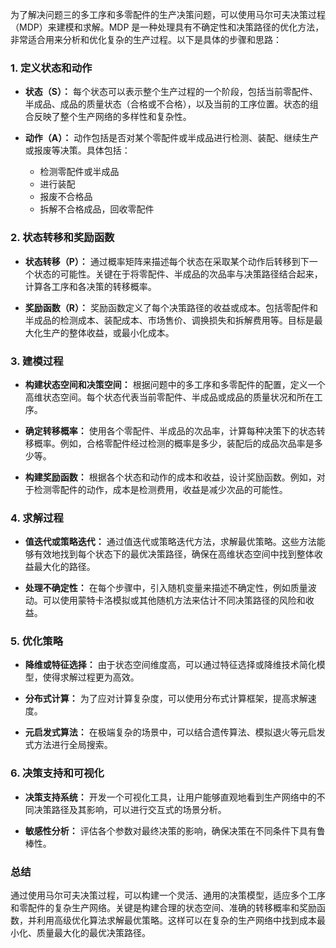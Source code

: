 <!--
 * @Author: Ashington ashington258@proton.me
 * @Date: 2024-09-08 01:42:51
 * @LastEditors: Ashington ashington258@proton.me
 * @LastEditTime: 2024-09-08 01:42:57
 * @FilePath: \mathematical_modelling\5-MDP决策\MDP决策流程.md
 * @Description: 请填写简介
 * 联系方式:921488837@qq.com
 * Copyright (c) 2024 by ${git_name_email}, All Rights Reserved. 
-->
为了解决问题三的多工序和多零配件的生产决策问题，可以使用马尔可夫决策过程（MDP）来建模和求解。MDP 是一种处理具有不确定性和决策路径的优化方法，非常适合用来分析和优化复杂的生产过程。以下是具体的步骤和思路：

### 1. **定义状态和动作**

- **状态（S）：** 每个状态可以表示整个生产过程的一个阶段，包括当前零配件、半成品、成品的质量状态（合格或不合格），以及当前的工序位置。状态的组合反映了整个生产网络的多样性和复杂性。
  
- **动作（A）：** 动作包括是否对某个零配件或半成品进行检测、装配、继续生产或报废等决策。具体包括：
  - 检测零配件或半成品
  - 进行装配
  - 报废不合格品
  - 拆解不合格成品，回收零配件

### 2. **状态转移和奖励函数**

- **状态转移（P）：** 通过概率矩阵来描述每个状态在采取某个动作后转移到下一个状态的可能性。关键在于将零配件、半成品的次品率与决策路径结合起来，计算各工序和各决策的转移概率。
  
- **奖励函数（R）：** 奖励函数定义了每个决策路径的收益或成本。包括零配件和半成品的检测成本、装配成本、市场售价、调换损失和拆解费用等。目标是最大化生产的整体收益，或最小化成本。

### 3. **建模过程**

- **构建状态空间和决策空间：** 根据问题中的多工序和多零配件的配置，定义一个高维状态空间。每个状态代表当前零配件、半成品或成品的质量状况和所在工序。
  
- **确定转移概率：** 使用各个零配件、半成品的次品率，计算每种决策下的状态转移概率。例如，合格零配件经过检测的概率是多少，装配后的成品次品率是多少等。

- **构建奖励函数：** 根据各个状态和动作的成本和收益，设计奖励函数。例如，对于检测零配件的动作，成本是检测费用，收益是减少次品的可能性。

### 4. **求解过程**

- **值迭代或策略迭代：** 通过值迭代或策略迭代方法，求解最优策略。这些方法能够有效地找到每个状态下的最优决策路径，确保在高维状态空间中找到整体收益最大化的路径。

- **处理不确定性：** 在每个步骤中，引入随机变量来描述不确定性，例如质量波动。可以使用蒙特卡洛模拟或其他随机方法来估计不同决策路径的风险和收益。

### 5. **优化策略**

- **降维或特征选择：** 由于状态空间维度高，可以通过特征选择或降维技术简化模型，使得求解过程更为高效。

- **分布式计算：** 为了应对计算复杂度，可以使用分布式计算框架，提高求解速度。

- **元启发式算法：** 在极端复杂的场景中，可以结合遗传算法、模拟退火等元启发式方法进行全局搜索。

### 6. **决策支持和可视化**

- **决策支持系统：** 开发一个可视化工具，让用户能够直观地看到生产网络中的不同决策路径及其影响，可以进行交互式的场景分析。

- **敏感性分析：** 评估各个参数对最终决策的影响，确保决策在不同条件下具有鲁棒性。

### **总结**

通过使用马尔可夫决策过程，可以构建一个灵活、通用的决策模型，适应多个工序和零配件的复杂生产网络。关键是构建合理的状态空间、准确的转移概率和奖励函数，并利用高级优化算法求解最优策略。这样可以在复杂的生产网络中找到成本最小化、质量最大化的最优决策路径。